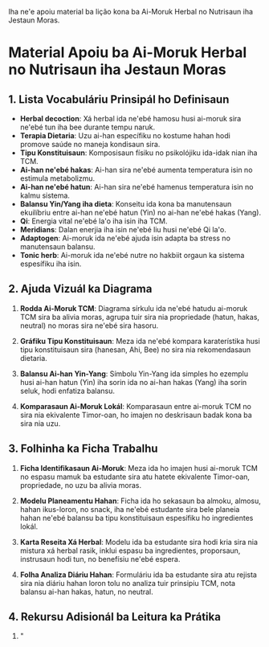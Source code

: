 Iha ne'e apoiu material ba lição kona ba Ai-Moruk Herbal no Nutrisaun iha Jestaun Moras.

# Material Apoiu ba Ai-Moruk Herbal no Nutrisaun iha Jestaun Moras

## 1. Lista Vocabuláriu Prinsipál ho Definisaun

- **Herbal decoction**: Xá herbal ida ne'ebé hamosu husi ai-moruk sira ne'ebé tun iha bee durante tempu naruk.
- **Terapia Dietaria**: Uzu ai-han específiku no kostume hahan hodi promove saúde no maneja kondisaun sira.
- **Tipu Konstituisaun**: Komposisaun físiku no psikolójiku ida-idak nian iha TCM.
- **Ai-han ne'ebé hakas**: Ai-han sira ne'ebé aumenta temperatura isin no estimula metabolizmu.
- **Ai-han ne'ebé hatun**: Ai-han sira ne'ebé hamenus temperatura isin no kalmu sistema.
- **Balansu Yin/Yang iha dieta**: Konseitu ida kona ba manutensaun ekuilíbriu entre ai-han ne'ebé hatun (Yin) no ai-han ne'ebé hakas (Yang).
- **Qi**: Energia vital ne'ebé la'o iha isin iha TCM.
- **Meridians**: Dalan enerjia iha isin ne'ebé liu husi ne'ebé Qi la'o.
- **Adaptogen**: Ai-moruk ida ne'ebé ajuda isin adapta ba stress no manutensaun balansu.
- **Tonic herb**: Ai-moruk ida ne'ebé nutre no hakbiit orgaun ka sistema espesífiku iha isin.

## 2. Ajuda Vizuál ka Diagrama

1. **Rodda Ai-Moruk TCM**: Diagrama sírkulu ida ne'ebé hatudu ai-moruk TCM sira ba alivia moras, agrupa tuir sira nia propriedade (hatun, hakas, neutral) no moras sira ne'ebé sira hasoru.

2. **Gráfiku Tipu Konstituisaun**: Meza ida ne'ebé kompara karaterístika husi tipu konstituisaun sira (hanesan, Ahi, Bee) no sira nia rekomendasaun dietaria.

3. **Balansu Ai-han Yin-Yang**: Símbolu Yin-Yang ida simples ho ezemplu husi ai-han hatun (Yin) iha sorin ida no ai-han hakas (Yang) iha sorin seluk, hodi enfatiza balansu.

4. **Komparasaun Ai-Moruk Lokál**: Komparasaun entre ai-moruk TCM no sira nia ekivalente Timor-oan, ho imajen no deskrisaun badak kona ba sira nia uzu.

## 3. Folhinha ka Ficha Trabalhu

1. **Ficha Identifikasaun Ai-Moruk**: Meza ida ho imajen husi ai-moruk TCM no espasu mamuk ba estudante sira atu hatete ekivalente Timor-oan, propriedade, no uzu ba alivia moras.

2. **Modelu Planeamentu Hahan**: Ficha ida ho sekasaun ba almoku, almosu, hahan ikus-loron, no snack, iha ne'ebé estudante sira bele planeia hahan ne'ebé balansu ba tipu konstituisaun espesífiku ho ingredientes lokál.

3. **Karta Reseita Xá Herbal**: Modelu ida ba estudante sira hodi kria sira nia mistura xá herbal rasik, inklui espasu ba ingredientes, proporsaun, instrusaun hodi tun, no benefísiu ne'ebé espera.

4. **Folha Analiza Diáriu Hahan**: Formuláriu ida ba estudante sira atu rejista sira nia diáriu hahan loron tolu no analiza tuir prinsipiu TCM, nota balansu ai-han hakas, hatun, no neutral.

## 4. Rekursu Adisionál ba Leitura ka Prátika

1. "